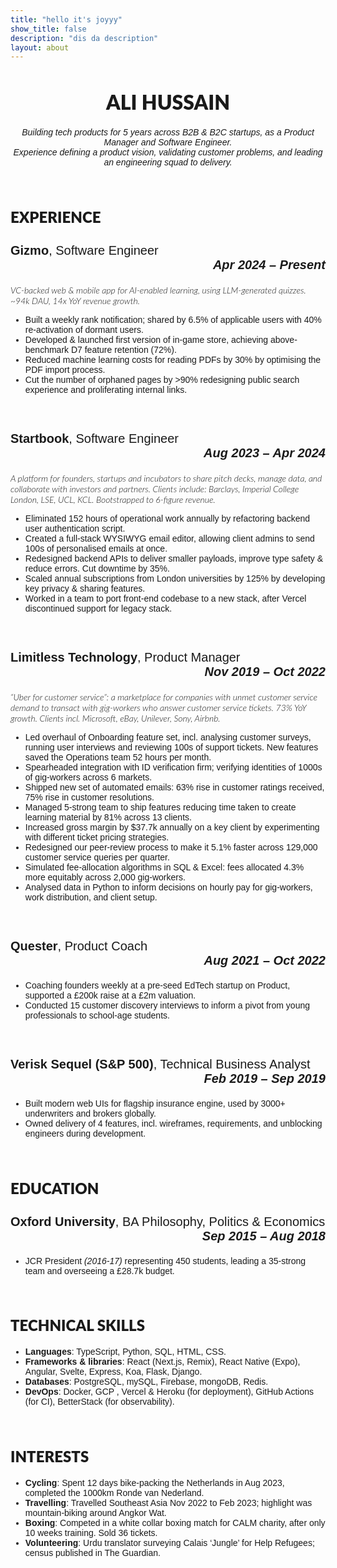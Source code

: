 ```yaml
---
title: "hello it's joyyy"
show_title: false
description: "dis da description"
layout: about
---
```


<head>
    <link rel="preconnect" href="https://fonts.googleapis.com">
    <link rel="preconnect" href="https://fonts.gstatic.com" crossorigin>
    <link href="https://fonts.googleapis.com/css2?family=Lato:ital,wght@0,100;0,300;0,400;0,700;0,900;1,100;1,300;1,400;1,700;1,900&display=swap" rel="stylesheet">
    <link href="https://fonts.googleapis.com/css2?family=Carlito:ital,wght@0,400;0,700;1,400;1,700&display=swap" rel="stylesheet"> 
    <style>
    .lato-thin {
        font-family: "Lato", sans-serif;
        font-weight: 100;
        font-style: normal;
    }
    .lato-light {
        font-family: "Lato", sans-serif;
        font-weight: 300;
        font-style: normal;
    }
    .lato-regular {
        font-family: "Lato", sans-serif;
        font-weight: 400;
        font-style: normal;
    }
    .lato-bold {
        font-family: "Lato", sans-serif;
        font-weight: 700;
        font-style: normal;
    }
    .lato-black {
        font-family: "Lato", sans-serif;
        font-weight: 900;
        font-style: normal;
    }
    .lato-thin-italic {
        font-family: "Lato", sans-serif;
        font-weight: 100;
        font-style: italic;
    }
    .lato-light-italic {
        font-family: "Lato", sans-serif;
        font-weight: 300;
        font-style: italic;
    }
    .lato-regular-italic {
        font-family: "Lato", sans-serif;
        font-weight: 400;
        font-style: italic;
    }
    .lato-bold-italic {
        font-family: "Lato", sans-serif;
        font-weight: 700;
        font-style: italic;
    }
    .lato-black-italic {
        font-family: "Lato", sans-serif;
        font-weight: 900;
        font-style: italic;
    }
    .carlito-regular {
        font-family: "Carlito", sans-serif;
        font-weight: 400;
        font-style: normal;
        }
    .carlito-bold {
        font-family: "Carlito", sans-serif;
        font-weight: 700;
        font-style: normal;
    }
    .carlito-regular-italic {
        font-family: "Carlito", sans-serif;
        font-weight: 400;
        font-style: italic;
    }
    .carlito-bold-italic {
        font-family: "Carlito", sans-serif;
        font-weight: 700;
        font-style: italic;
    }
    h1 {
        font-size: 32px;
        font-family: "Lato", sans-serif;
        font-weight: 900;
        font-style: normal;
    }
    h2 {
        font-size: 24px;
        font-family: "Lato", sans-serif;
        font-weight: 900;
        font-style: normal;
    }
    h3 {
        font-size: 20px;
        font-family: "Carlito", sans-serif;
        font-weight: 400;
        font-style: normal;
    }
    h4 {
        font-size: 14px;
        font-family: "Lato", sans-serif;
        font-weight: 300;
        font-style: normal;
    }
    p, ul {
        font-size: 14px;
        font-family: "Carlito", sans-serif;
        font-weight: 400;
        font-style: normal;
    }
    strong, b {
        font-weight: 700
    }
    em, i {
        font-style: italic
    }
    a {
        color: inherit;
        text-decoration: none;
    }
    </style>
</head>

<h1 style="text-align: center">ALI HUSSAIN</h1>

<p style="text-align: center">
<i>Building tech products for 5 years across B2B & B2C startups, as a Product Manager and Software Engineer.<br>
Experience defining a product vision, validating customer problems, and leading an engineering squad to delivery.</i>
</p>
<br>

<h2>EXPERIENCE</h2>
<h3>
    <a href="https://gizmo.ai/"><b>Gizmo</b></a>, Software Engineer
    <div style="text-align: right"><b><i>Apr 2024 – Present</i></b></div>
</h3>

<p class="lato-light-italic">VC-backed web & mobile app for AI-enabled learning, using LLM-generated quizzes. ~94k DAU, 14x YoY revenue growth.</p>

<ul>
    <li>Built a weekly rank notification; shared by 6.5% of applicable users with 40% re-activation of dormant users.</li>
    <li>Developed & launched first version of in-game store, achieving above-benchmark D7 feature retention (72%).</li>
    <li>Reduced machine learning costs for reading PDFs by 30% by optimising the PDF import process.</li>
    <li>Cut the number of orphaned pages by >90% redesigning public search experience and proliferating internal links.</li>
</ul>

<br>
<h3>
    <a href="https://startbook.co.uk/"><b>Startbook</b></a>, Software Engineer
    <div style="text-align: right"><b><i>Aug 2023 – Apr 2024</i></b></div>
</h3>

<p class="lato-light-italic">A platform for founders, startups and incubators to share pitch decks, manage data, and collaborate with investors and partners. Clients include: Barclays, Imperial College London, LSE, UCL, KCL. Bootstrapped to 6-figure revenue.</p>

<ul>
    <li>Eliminated 152 hours of operational work annually by refactoring backend user authentication script.</li>
    <li>Created a full-stack WYSIWYG email editor, allowing client admins to send 100s of personalised emails at once.</li>
    <li>Redesigned backend APIs to deliver smaller payloads, improve type safety & reduce errors. Cut downtime by 35%.</li>
    <li>Scaled annual subscriptions from London universities by 125% by developing key privacy & sharing features.</li>
    <li>Worked in a team to port front-end codebase to a new stack, after Vercel discontinued support for legacy stack.</li>
</ul>

<br>
<h3>
    <a href="https://www.limitlesstech.com/"><b>Limitless Technology</b></a>, Product Manager
    <div style="text-align: right"><b><i>Nov 2019 – Oct 2022</i></b></div>
</h3>

<p class="lato-light-italic">“Uber for customer service”: a marketplace for companies with unmet customer service demand to transact with gig-workers who answer customer service tickets. 73% YoY growth. Clients incl. Microsoft, eBay, Unilever, Sony, Airbnb.</p>

<ul>
    <li>Led overhaul of Onboarding feature set, incl. analysing customer surveys, running user interviews and reviewing 100s of support tickets. New features saved the Operations team 52 hours per month.</li>
    <li>Spearheaded integration with ID verification firm; verifying identities of 1000s of gig-workers across 6 markets.</li>
    <li>Shipped new set of automated emails: 63% rise in customer ratings received, 75% rise in customer resolutions.</li>
    <li>Managed 5-strong team to ship features reducing time taken to create learning material by 81% across 13 clients.</li>
    <li>Increased gross margin by $37.7k annually on a key client by experimenting with different ticket pricing strategies.</li>
    <li>Redesigned our peer-review process to make it 5.1% faster across 129,000 customer service queries per quarter.</li>
    <li>Simulated fee-allocation algorithms in SQL & Excel: fees allocated 4.3% more equitably across 2,000 gig-workers.</li>
    <li>Analysed data in Python to inform decisions on hourly pay for gig-workers, work distribution, and client setup.</li>
</ul>

<br>
<h3>
    <a href="https://quester.io/"><b>Quester</b></a>, Product Coach
    <div style="text-align: right"><b><i>Aug 2021 – Oct 2022</i></b></div>
</h3>

<ul>
    <li>Coaching founders weekly at a pre-seed EdTech startup on Product, supported a £200k raise at a £2m valuation.</li>
    <li>Conducted 15 customer discovery interviews to inform a pivot from young professionals to school-age students.</li>
</ul>

<br>
<h3>
    <a href="https://www.verisksequel.com/"><b>Verisk Sequel (S&P 500)</b></a>, Technical Business Analyst
    <div style="text-align: right"><b><i>Feb 2019 – Sep 2019</i></b></div>
</h3>

<ul>
    <li>Built modern web UIs for flagship insurance engine, used by 3000+ underwriters and brokers globally.</li>
    <li>Owned delivery of 4 features, incl. wireframes, requirements, and unblocking engineers during development.</li>
</ul>

<br>

<h2>EDUCATION</h2>

<h3>
    <b>Oxford University</b>, BA Philosophy, Politics & Economics
    <div style="text-align: right"><b><i>Sep 2015 – Aug 2018</i></b></div>
</h3>

<ul>
    <li>JCR President <i>(2016-17)</i> representing 450 students, leading a 35-strong team and overseeing a £28.7k budget.</li>
</ul>

<br>

<h2>TECHNICAL SKILLS</h2>

<ul>
    <li><b>Languages</b>: TypeScript, Python, SQL, HTML, CSS.</li>
    <li><b>Frameworks & libraries</b>: React (Next.js, Remix), React Native (Expo), Angular, Svelte, Express, Koa, Flask, Django.</li>
    <li><b>Databases</b>: PostgreSQL, mySQL, Firebase, mongoDB, Redis.</li>
    <li><b>DevOps</b>: Docker, GCP , Vercel & Heroku (for deployment), GitHub Actions (for CI), BetterStack (for observability).</li>
</ul>

<br>

<h2>INTERESTS</h2>

<ul>
    <li><b>Cycling</b>: Spent 12 days bike-packing the Netherlands in Aug 2023, completed the 1000km Ronde van Nederland.</li>
    <li><b>Travelling</b>: Travelled Southeast Asia Nov 2022 to Feb 2023; highlight was mountain-biking around Angkor Wat.</li>
    <li><b>Boxing</b>: Competed in a white collar boxing match for CALM charity, after only 10 weeks training. Sold 36 tickets.</li>
    <li><b>Volunteering</b>: Urdu translator surveying Calais ‘Jungle’ for Help Refugees; census published in The Guardian.</li>
</ul>
